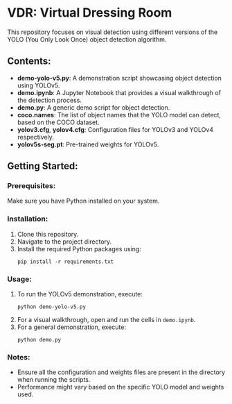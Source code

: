 
# VDR: Virtual Dressing Room

This repository focuses on visual detection using different versions of the YOLO (You Only Look Once) object detection algorithm.

## Contents:
- **demo-yolo-v5.py**: A demonstration script showcasing object detection using YOLOv5.
- **demo.ipynb**: A Jupyter Notebook that provides a visual walkthrough of the detection process.
- **demo.py**: A generic demo script for object detection.
- **coco.names**: The list of object names that the YOLO model can detect, based on the COCO dataset.
- **yolov3.cfg**, **yolov4.cfg**: Configuration files for YOLOv3 and YOLOv4 respectively.
- **yolov5s-seg.pt**: Pre-trained weights for YOLOv5.

## Getting Started:

### Prerequisites:
Make sure you have Python installed on your system.

### Installation:
1. Clone this repository.
2. Navigate to the project directory.
3. Install the required Python packages using:
   ```
   pip install -r requirements.txt
   ```

### Usage:
1. To run the YOLOv5 demonstration, execute:
   ```
   python demo-yolo-v5.py
   ```
2. For a visual walkthrough, open and run the cells in `demo.ipynb`.
3. For a general demonstration, execute:
   ```
   python demo.py
   ```

### Notes:
- Ensure all the configuration and weights files are present in the directory when running the scripts.
- Performance might vary based on the specific YOLO model and weights used.
